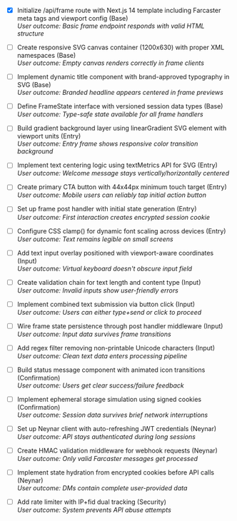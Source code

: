 - [x] Initialize /api/frame route with Next.js 14 template including Farcaster meta tags and viewport config (Base)  
*User outcome: Basic frame endpoint responds with valid HTML structure*

- [ ] Create responsive SVG canvas container (1200x630) with proper XML namespaces (Base)  
*User outcome: Empty canvas renders correctly in frame clients*

- [ ] Implement dynamic title component with brand-approved typography in SVG (Base)  
*User outcome: Branded headline appears centered in frame previews*

- [ ] Define FrameState interface with versioned session data types (Base)  
*User outcome: Type-safe state available for all frame handlers*

- [ ] Build gradient background layer using linearGradient SVG element with viewport units (Entry)  
*User outcome: Entry frame shows responsive color transition background*

- [ ] Implement text centering logic using textMetrics API for SVG (Entry)  
*User outcome: Welcome message stays vertically/horizontally centered*

- [ ] Create primary CTA button with 44x44px minimum touch target (Entry)  
*User outcome: Mobile users can reliably tap initial action button*

- [ ] Set up frame post handler with initial state generation (Entry)  
*User outcome: First interaction creates encrypted session cookie*

- [ ] Configure CSS clamp() for dynamic font scaling across devices (Entry)  
*User outcome: Text remains legible on small screens*

- [ ] Add text input overlay positioned with viewport-aware coordinates (Input)  
*User outcome: Virtual keyboard doesn't obscure input field*

- [ ] Create validation chain for text length and content type (Input)  
*User outcome: Invalid inputs show user-friendly errors*

- [ ] Implement combined text submission via button click (Input)  
*User outcome: Users can either type+send or click to proceed*

- [ ] Wire frame state persistence through post handler middleware (Input)  
*User outcome: Input data survives frame transitions*

- [ ] Add regex filter removing non-printable Unicode characters (Input)  
*User outcome: Clean text data enters processing pipeline*

- [ ] Build status message component with animated icon transitions (Confirmation)  
*User outcome: Users get clear success/failure feedback*

- [ ] Implement ephemeral storage simulation using signed cookies (Confirmation)  
*User outcome: Session data survives brief network interruptions*

- [ ] Set up Neynar client with auto-refreshing JWT credentials (Neynar)  
*User outcome: API stays authenticated during long sessions*

- [ ] Create HMAC validation middleware for webhook requests (Neynar)  
*User outcome: Only valid Farcaster messages get processed*

- [ ] Implement state hydration from encrypted cookies before API calls (Neynar)  
*User outcome: DMs contain complete user-provided data*

- [ ] Add rate limiter with IP+fid dual tracking (Security)  
*User outcome: System prevents API abuse attempts*
